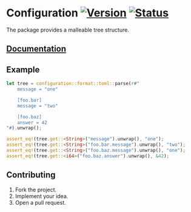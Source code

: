 # Configuration [![Version][version-img]][version-url] [![Status][status-img]][status-url]

The package provides a malleable tree structure.

## [Documentation][doc]

## Example

```rust
let tree = configuration::format::toml::parse(r#"
    message = "one"

    [foo.bar]
    message = "two"

    [foo.baz]
    answer = 42
"#).unwrap();

assert_eq!(tree.get::<String>("message").unwrap(), "one");
assert_eq!(tree.get::<String>("foo.bar.message").unwrap(), "two");
assert_eq!(tree.get::<String>("foo.baz.message").unwrap(), "one");
assert_eq!(tree.get::<i64>("foo.baz.answer").unwrap(), &42);
```

## Contributing

1. Fork the project.
2. Implement your idea.
3. Open a pull request.

[version-img]: https://img.shields.io/crates/v/configuration.svg
[version-url]: https://crates.io/crates/configuration
[status-img]: https://travis-ci.org/stainless-steel/configuration.svg?branch=master
[status-url]: https://travis-ci.org/stainless-steel/configuration
[doc]: https://stainless-steel.github.io/configuration
